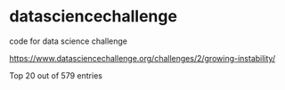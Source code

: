 # datasciencechallenge

code for data science challenge

https://www.datasciencechallenge.org/challenges/2/growing-instability/

Top 20 out of 579 entries

